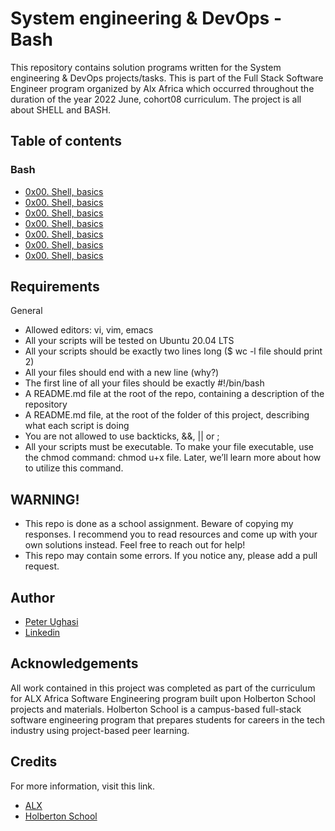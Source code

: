 
# System engineering & DevOps - Bash

This repository contains solution programs written for the System engineering & DevOps projects/tasks.
This is part of the  Full Stack Software Engineer program organized by Alx  Africa which occurred throughout the duration of the year 2022 June, cohort08 curriculum.
 The project is all about SHELL and BASH.


## Table of contents

### Bash

* [0x00. Shell, basics](https://github.com/tynist/alx-system_engineering-devops/blob/master/0x00-shell_basics/0-current_working_directory)
* [0x00. Shell, basics](https://github.com/tynist/alx-system_engineering-devops/blob/master/0x00-shell_basics/0-current_working_directory)
* [0x00. Shell, basics](https://github.com/tynist/alx-system_engineering-devops/blob/master/0x00-shell_basics/0-current_working_directory)
* [0x00. Shell, basics](https://github.com/tynist/alx-system_engineering-devops/blob/master/0x00-shell_basics/0-current_working_directory)
* [0x00. Shell, basics](https://github.com/tynist/alx-system_engineering-devops/blob/master/0x00-shell_basics/0-current_working_directory)
* [0x00. Shell, basics](https://github.com/tynist/alx-system_engineering-devops/blob/master/0x00-shell_basics/0-current_working_directory)
* [0x00. Shell, basics](https://github.com/tynist/alx-system_engineering-devops/blob/master/0x00-shell_basics/0-current_working_directory)



## Requirements

General
* Allowed editors: vi, vim, emacs
* All your scripts will be tested on Ubuntu 20.04 LTS
* All your scripts should be exactly two lines long ($ wc -l file should print 2)
* All your files should end with a new line (why?)
* The first line of all your files should be exactly #!/bin/bash
* A README.md file at the root of the repo, containing a description of the repository
* A README.md file, at the root of the folder of this project, describing what each script is doing
* You are not allowed to use backticks, &&, || or ;
* All your scripts must be executable. To make your file executable, use the chmod command: chmod u+x file. Later, we’ll learn more about how to utilize this command.



## WARNING!

* This repo is done as a school assignment. Beware of copying my responses. I recommend you to read resources and come up with your own solutions instead. Feel free to reach out for help!
* This repo may contain some errors. If you notice any, please add a pull request.



## Author

- [Peter Ughasi](https://www.github.com/tynist)
- [Linkedin](https://www.linkedin.com/in/peter-ughasi-mypage)


## Acknowledgements
All work contained in this project was completed as part of the curriculum for ALX Africa Software Engineering program built upon Holberton School projects and materials. Holberton School is a campus-based full-stack software engineering program that prepares students for careers in the tech industry using project-based peer learning.


## Credits

For more information, visit this link.
* [ALX](https://www.alxafrica.com/)
* [Holberton School](https://www.holbertonschool.com/)
